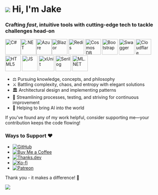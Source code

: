 # ![](https://user-images.githubusercontent.com/4441470/224455560-91ed3ee7-f510-4041-a8d2-3fc093025112.png) Hi, I'm Jake 
### Crafting *fast*, intuitive tools with cutting-edge tech to tackle challenges head-on

<img src="https://cdn.jsdelivr.net/gh/devicons/devicon@latest/icons/csharp/csharp-original.svg" style="width:50px;" alt="C#" /><img src="https://cdn.jsdelivr.net/gh/devicons/devicon@latest/icons/dotnetcore/dotnetcore-original.svg" style="width:50px" alt=".NET"/><img src="https://cdn.jsdelivr.net/gh/devicons/devicon@latest/icons/azure/azure-original.svg" style="width:50px" alt="Azure" /><img src="https://cdn.jsdelivr.net/gh/devicons/devicon@latest/icons/blazor/blazor-original.svg" style="width:50px" alt="Blazor"/>
<img src="https://cdn.jsdelivr.net/gh/devicons/devicon@latest/icons/redis/redis-original-wordmark.svg" style="width:50px" alt="Redis" />
<img src="https://cdn.jsdelivr.net/gh/devicons/devicon@latest/icons/cosmosdb/cosmosdb-original.svg" style="width:50px" alt="Cosmos DB" />
<img src="https://cdn.jsdelivr.net/gh/devicons/devicon@latest/icons/bootstrap/bootstrap-original.svg" style="width:50px" alt="Bootstrap"/>
<img src="https://cdn.jsdelivr.net/gh/devicons/devicon@latest/icons/swagger/swagger-original.svg" style="width:50px" alt="Swagger"/>
<img src="https://cdn.jsdelivr.net/gh/devicons/devicon@latest/icons/cloudflare/cloudflare-original.svg" style="width:50px" alt="Cloudflare"/>
<img src="https://cdn.jsdelivr.net/gh/devicons/devicon@latest/icons/html5/html5-original.svg" style="width:50px" alt="HTML5"/>
<img src="https://cdn.jsdelivr.net/gh/devicons/devicon@latest/icons/javascript/javascript-original.svg" style="width:50px" alt="JS"/>
<img src="https://avatars.githubusercontent.com/u/2092016?s=280&v=4" style="width:50px" alt="xUnit"/>
<img src="https://raw.githubusercontent.com/serilog/serilog.github.io/master/images/serilog-180px.png" style="width:50px" alt="Serilog"/>
<img src="https://upload.wikimedia.org/wikipedia/commons/thumb/0/02/Mldotnet.svg/1280px-Mldotnet.svg.png" style="width:50px" alt="ML.NET"/>

- ⚖️ Pursuing knowledge, concepts, and philosophy
- ⚔️ Battling complexity, chaos, and entropy with elegant solutions
- 🏛️ Architectural design and implementing patterns
- 🔄 Streamlining processes, testing, and striving for continuous improvement
- 💬 Helping to bring AI into the world

If you've found any of my work helpful, consider supporting me—your contribution keeps the code flowing!

### Ways to Support ❤️

- [![GitHub](https://img.shields.io/badge/GitHub-Sponsor-171515?style=flat-square&logo=github)](https://github.com/sponsors/soenneker)
- [![Buy Me a Coffee](https://img.shields.io/badge/Buy%20Me%20a%20Coffee-Support-fabe55?style=flat-square&logo=buymeacoffee)](https://www.buymeacoffee.com/soenneker)
- [![Thanks.dev](https://img.shields.io/badge/Thanks.dev-Support-fb4f14?style=flat-square)](https://thanks.dev/soenneker)
- [![Ko-fi](https://img.shields.io/badge/Ko--fi-Support-29abe0?style=flat-square&logo=ko-fi)](https://ko-fi.com/soenneker)
- [![Patreon](https://img.shields.io/badge/Patreon-Support-f96854?style=flat-square&logo=patreon)](https://www.patreon.com/soenneker)

Thank you - it makes a difference! 🌟

![](https://hit.yhype.me/github/profile?user_id=4441470)
